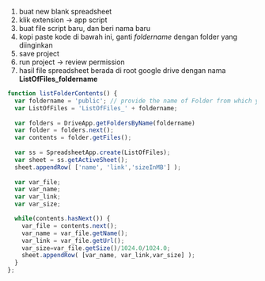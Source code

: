 1. buat new blank spreadsheet
2. klik extension -> app script
3. buat file script baru, dan beri nama baru
4. kopi paste kode di bawah ini, ganti *foldername* dengan folder yang diinginkan
5. save project
6. run project -> review permission
7. hasil file spreadsheet berada di root google drive dengan nama **ListOfFiles_foldername**

```js
function listFolderContents() {
  var foldername = 'public'; // provide the name of Folder from which you want to get the list of files
  var ListOfFiles = 'ListOfFiles_' + foldername;
  
  var folders = DriveApp.getFoldersByName(foldername)
  var folder = folders.next();
  var contents = folder.getFiles();
  
  var ss = SpreadsheetApp.create(ListOfFiles);
  var sheet = ss.getActiveSheet();
  sheet.appendRow( ['name', 'link','sizeInMB'] );
  
  var var_file;
  var var_name;
  var var_link;
  var var_size;

  while(contents.hasNext()) {
    var_file = contents.next();
    var_name = var_file.getName();
    var_link = var_file.getUrl();
    var_size=var_file.getSize()/1024.0/1024.0;
    sheet.appendRow( [var_name, var_link,var_size] );     
  }  
};
```